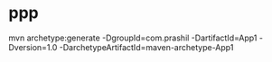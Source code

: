 # ppp

mvn archetype:generate -DgroupId=com.prashil -DartifactId=App1 -Dversion=1.0 -DarchetypeArtifactId=maven-archetype-App1
